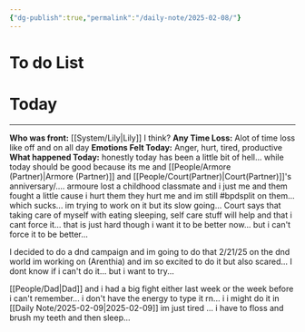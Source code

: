 ```yaml
---
{"dg-publish":true,"permalink":"/daily-note/2025-02-08/"}
---
```


# To do List

# Today
---
**Who was front:**  [[System/Lily\|Lily]] I think?
**Any Time Loss:** Alot of time loss like off and on all day
**Emotions Felt Today:** Anger, hurt, tired, productive
**What happened Today:**
honestly today has been a little bit of hell... while today should be good because its me and [[People/Armore (Partner)\|Armore (Partner)]] and [[People/Court(Partner)\|Court(Partner)]]'s anniversary/.... armoure lost a childhood classmate and i just me and them fought a little cause i hurt them they hurt me and im still #bpdsplit on them... which sucks... im trying to work on it but its slow going...
Court says that taking care of myself with eating sleeping, self care stuff will help and that i cant force it... 
that is just hard though i want it to be better now...  but i can't force it to be better...

I decided to do a dnd campaign and im going to do that 2/21/25 on the dnd world im working on (Arenthia) and im so excited to do it but also scared... I dont know if i can't do it... but i want to try...

[[People/Dad\|Dad]] and i had a big fight  either last week or the week before i can't remember...  i don't have the energy to type it rn... i i might do it in [[Daily Note/2025-02-09\|2025-02-09]] im just tired ... i have to floss and brush my teeth and then sleep... 
